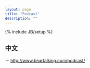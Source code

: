 ```yaml
---
layout: page
title: "Podcast"
description: ""
---
```

{% include JB/setup %}

## 中文
－ http://www.beartalking.com/podcast/
